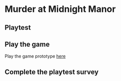# Murder at Midnight Manor
## Playtest

## Play the game
Play the game prototype [here](https://aidanchap.github.io/IASC-1P04/prototype/TwineGamePrototype.html)

## Complete the playtest survey

